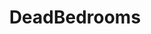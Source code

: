 ---
title: DeadBedrooms
crosslinks:
- sex
- NoFap
- sexover30
- adultery
- BPDlovedones
- MGTOW
- xkcd
- AskReddit
- asexuality
- DeadBedroomHookUps
- karezza
- science
- RPChristians
- naughtyfromneglect
- AskMen
- nofap
- Asexual
- pornfree
- datingoverthirty
---